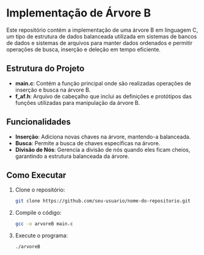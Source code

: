 # Implementação de Árvore B

Este repositório contém a implementação de uma árvore B em linguagem C, um tipo de estrutura de dados balanceada utilizada em sistemas de bancos de dados e sistemas de arquivos para manter dados ordenados e permitir operações de busca, inserção e deleção em tempo eficiente.

## Estrutura do Projeto

- **main.c**: Contém a função principal onde são realizadas operações de inserção e busca na árvore B.
- **f_af.h**: Arquivo de cabeçalho que inclui as definições e protótipos das funções utilizadas para manipulação da árvore B.

## Funcionalidades

- **Inserção**: Adiciona novas chaves na árvore, mantendo-a balanceada.
- **Busca**: Permite a busca de chaves específicas na árvore.
- **Divisão de Nós**: Gerencia a divisão de nós quando eles ficam cheios, garantindo a estrutura balanceada da árvore.

## Como Executar

1. Clone o repositório:
    ```bash
    git clone https://github.com/seu-usuario/nome-do-repositorio.git
    ```
2. Compile o código:
    ```bash
    gcc -o arvoreB main.c
    ```
3. Execute o programa:
    ```bash
    ./arvoreB
    ```

